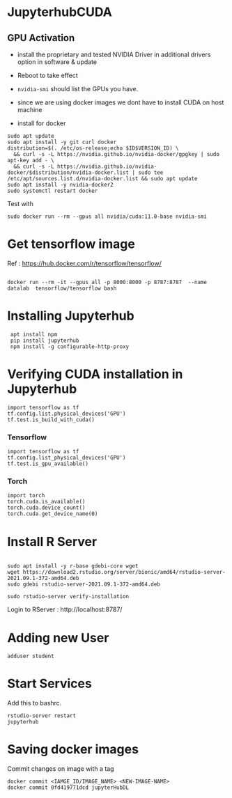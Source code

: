 # JupyterhubCUDA

## GPU Activation

 - install the proprietary and tested NVIDIA Driver in additional drivers option in software & update
 - Reboot to take effect
 - `nvidia-smi` should list the GPUs you have.
 - since we are using docker images we dont have to install CUDA on host machine

 - install for docker
 ```
sudo apt update
sudo apt install -y git curl docker
distribution=$(. /etc/os-release;echo $ID$VERSION_ID) \
   && curl -s -L https://nvidia.github.io/nvidia-docker/gpgkey | sudo apt-key add - \
   && curl -s -L https://nvidia.github.io/nvidia-docker/$distribution/nvidia-docker.list | sudo tee /etc/apt/sources.list.d/nvidia-docker.list && sudo apt update
sudo apt install -y nvidia-docker2
sudo systemctl restart docker
```
Test with 
```
sudo docker run --rm --gpus all nvidia/cuda:11.0-base nvidia-smi
```

# Get tensorflow image 


Ref : https://hub.docker.com/r/tensorflow/tensorflow/
```

docker run --rm -it --gpus all -p 8000:8000 -p 8787:8787  --name datalab  tensorflow/tensorflow bash

```

# Installing Jupyterhub

```
 apt install npm
 pip install jupyterhub
 npm install -g configurable-http-proxy
```

# Verifying CUDA installation in Jupyterhub

```
import tensorflow as tf
tf.config.list.physical_devices('GPU')
tf.test.is_build_with_cuda()
```

### Tensorflow 
```
import tensorflow as tf
tf.config.list_physical_devices('GPU')
tf.test.is_gpu_available()

```

### Torch

```
import torch
torch.cuda.is_available()
torch.cuda.device_count()
torch.cuda.get_device_name(0)

```

# Install R Server

```

sudo apt install -y r-base gdebi-core wget
wget https://download2.rstudio.org/server/bionic/amd64/rstudio-server-2021.09.1-372-amd64.deb
sudo gdebi rstudio-server-2021.09.1-372-amd64.deb

sudo rstudio-server verify-installation

```

Login to RServer : http://localhost:8787/

# Adding new User

```
adduser student

```

# Start Services

Add this to bashrc.
```
rstudio-server restart
jupyterhub
```

# Saving docker images

Commit changes on image with a tag
```
docker commit <IAMGE_ID/IMAGE_NAME> <NEW-IMAGE-NAME>
docker commit 0fd419771dcd jupyterHubDL

```